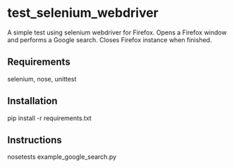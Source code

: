 test_selenium_webdriver
=======================

A simple test using selenium webdriver for Firefox. Opens a Firefox window and performs a Google search. Closes Firefox instance when finished.

Requirements
-----------------------
selenium, nose, unittest

Installation
-----------------------
pip install -r requirements.txt

Instructions
-----------------------
nosetests example_google_search.py
